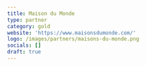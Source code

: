 ```yaml
---
title: Maison du Monde
type: partner
category: gold
website: 'https://www.maisonsdumonde.com/'
logo: /images/partners/maisons-du-monde.png
socials: []
draft: true
---
```

